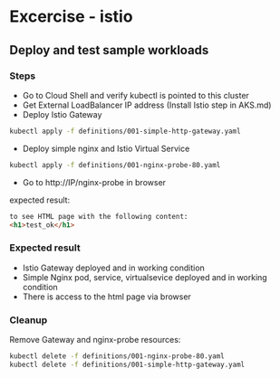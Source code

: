 # Excercise - istio

## Deploy and test sample workloads

### Steps

- Go to Cloud Shell and verify kubectl is pointed to this cluster
- Get External LoadBalancer IP address (Install Istio step in AKS.md)
- Deploy Istio Gateway

```bash
kubectl apply -f definitions/001-simple-http-gateway.yaml
```

- Deploy simple nginx and Istio Virtual Service

```bash
kubectl apply -f definitions/001-nginx-probe-80.yaml
```

- Go to http://IP/nginx-probe in browser

expected result:

```html
to see HTML page with the following content:
<h1>test_ok</h1>
```

### Expected result

- Istio Gateway deployed and in working condition
- Simple Nginx pod, service, virtualsevice deployed and in working condition
- There is access to the html page via browser

### Cleanup

Remove Gateway and nginx-probe resources:

```bash
kubectl delete -f definitions/001-nginx-probe-80.yaml
kubectl delete -f definitions/001-simple-http-gateway.yaml
```
